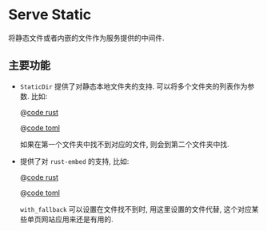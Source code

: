 # Serve Static

将静态文件或者内嵌的文件作为服务提供的中间件.

## 主要功能

* `StaticDir` 提供了对静态本地文件夹的支持. 可以将多个文件夹的列表作为参数. 比如:

    <CodeGroup>
    <CodeGroupItem title="main.rs" active>

    @[code rust](../../../../codes/static-dir-list/src/main.rs)

    </CodeGroupItem>
    <CodeGroupItem title="Cargo.toml">

    @[code toml](../../../../codes/static-dir-list/Cargo.toml)

    </CodeGroupItem>
    </CodeGroup>

    如果在第一个文件夹中找不到对应的文件, 则会到第二个文件夹中找.

* 提供了对 `rust-embed` 的支持, 比如:
   
    <CodeGroup>
    <CodeGroupItem title="main.rs" active>

    @[code rust](../../../../codes/static-embed-files/src/main.rs)

    </CodeGroupItem>
    <CodeGroupItem title="Cargo.toml">

    @[code toml](../../../../codes/static-embed-files/Cargo.toml)

    </CodeGroupItem>
    </CodeGroup>

    `with_fallback` 可以设置在文件找不到时, 用这里设置的文件代替, 这个对应某些单页网站应用来还是有用的.